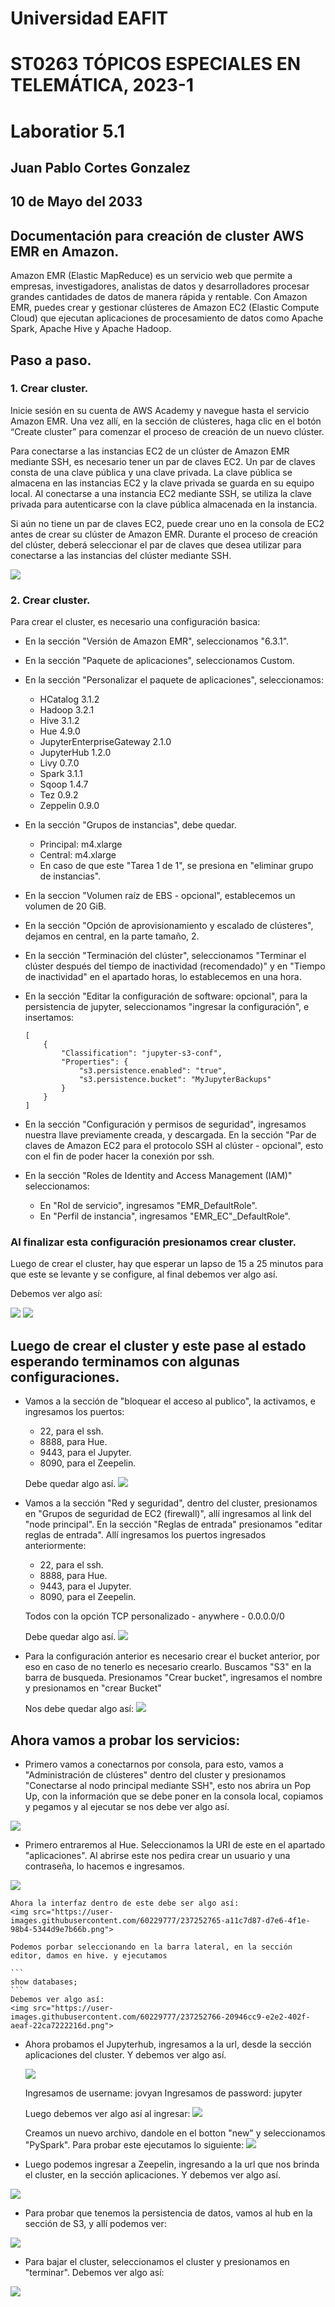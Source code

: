 # Universidad EAFIT
# ST0263 TÓPICOS ESPECIALES EN TELEMÁTICA, 2023-1
# Laboratior 5.1

## Juan Pablo Cortes Gonzalez
## 10 de Mayo del 2033
## Documentación para creación de cluster AWS EMR en Amazon.

Amazon EMR (Elastic MapReduce) es un servicio web que permite a empresas, investigadores, analistas de datos y desarrolladores procesar grandes cantidades de datos de manera rápida y rentable. Con Amazon EMR, puedes crear y gestionar clústeres de Amazon EC2 (Elastic Compute Cloud) que ejecutan aplicaciones de procesamiento de datos como Apache Spark, Apache Hive y Apache Hadoop.

## Paso a paso.

### 1. Crear cluster.

Inicie sesión en su cuenta de AWS Academy y navegue hasta el servicio Amazon EMR. Una vez allí, en la sección de clústeres, haga clic en el botón “Create cluster” para comenzar el proceso de creación de un nuevo clúster.

Para conectarse a las instancias EC2 de un clúster de Amazon EMR mediante SSH, es necesario tener un par de claves EC2. Un par de claves consta de una clave pública y una clave privada. La clave pública se almacena en las instancias EC2 y la clave privada se guarda en su equipo local. Al conectarse a una instancia EC2 mediante SSH, se utiliza la clave privada para autenticarse con la clave pública almacenada en la instancia.

Si aún no tiene un par de claves EC2, puede crear uno en la consola de EC2 antes de crear su clúster de Amazon EMR. Durante el proceso de creación del clúster, deberá seleccionar el par de claves que desea utilizar para conectarse a las instancias del clúster mediante SSH.

<img src="https://user-images.githubusercontent.com/60229777/237246225-fa5f3fd7-f979-476d-80de-7f37f27e1f6f.png">

### 2. Crear cluster.

Para crear el cluster, es necesario una configuración basica:
 + En la sección "Versión de Amazon EMR", seleccionamos "6.3.1".
 + En la sección "Paquete de aplicaciones", seleccionamos Custom.
 + En la sección "Personalizar el paquete de aplicaciones", seleccionamos:

    * HCatalog 3.1.2
    * Hadoop 3.2.1
    * Hive 3.1.2
    * Hue 4.9.0
    * JupyterEnterpriseGateway 2.1.0
    * JupyterHub 1.2.0
    * Livy 0.7.0
    * Spark 3.1.1
    * Sqoop 1.4.7
    * Tez 0.9.2
    * Zeppelin 0.9.0

+ En la sección "Grupos de instancias", debe quedar.

    * Principal: m4.xlarge
    * Central: m4.xlarge
    * En caso de que este "Tarea 1 de 1", se presiona en "eliminar grupo de instancias".

+ En la seccion "Volumen raíz de EBS - opcional", establecemos un volumen de 20 GiB.

+ En la sección "Opción de aprovisionamiento y escalado de clústeres", dejamos en central, en la parte tamaño, 2.

+ En la sección "Terminación del clúster", seleccionamos "Terminar el clúster después del tiempo de inactividad (recomendado)" y en "Tiempo de inactividad" en el apartado horas, lo establecemos en una hora.

+ En la sección "Editar la configuración de software: opcional", para la persistencia de jupyter, seleccionamos "ingresar la configuración", e insertamos:

    ```
    [
        {
            "Classification": "jupyter-s3-conf",
            "Properties": {
                "s3.persistence.enabled": "true",
                "s3.persistence.bucket": "MyJupyterBackups"
            }
        }
    ]
    ```

+ En la sección "Configuración y permisos de seguridad", ingresamos nuestra llave previamente creada, y descargada. En la sección "Par de claves de Amazon EC2 para el protocolo SSH al clúster - opcional", esto con el fin de poder hacer la conexión por ssh.

+ En la sección "Roles de Identity and Access Management (IAM)" seleccionamos:

    * En "Rol de servicio", ingresamos "EMR_DefaultRole".
    * En "Perfil de instancia", ingresamos "EMR_EC"_DefaultRole".

### Al finalizar esta configuración presionamos crear cluster.
Luego de crear el cluster, hay que esperar un lapso de 15 a 25 minutos para que este se levante y se configure, al final debemos ver algo así.

Debemos ver algo así:

<img src="https://user-images.githubusercontent.com/60229777/237250465-859fa8fb-55e1-429f-afd8-faed3b2307bc.png">
<img src="https://user-images.githubusercontent.com/60229777/237250467-9056f2e0-b626-48c0-9cfd-0eb91f6b9f1b.png">

## Luego de crear el cluster y este pase al estado esperando terminamos con algunas configuraciones.

* Vamos a la sección de "bloquear el acceso al publico", la activamos, e ingresamos los puertos:
    * 22, para el ssh.
    * 8888, para Hue. 
    * 9443, para el Jupyter.
    * 8090, para el Zeepelin.

    Debe quedar algo así.
    <img src="https://user-images.githubusercontent.com/60229777/237250735-958f317c-84cf-46c2-aa0e-3b10eacfd96f.png">

* Vamos a la sección "Red y seguridad", dentro del cluster, presionamos en "Grupos de seguridad de EC2 (firewall)", allí ingresamos al link del "node principal". 
En la sección "Reglas de entrada" presionamos "editar reglas de entrada".
Allí ingresamos los puertos ingresados anteriormente:
    * 22, para el ssh.
    * 8888, para Hue. 
    * 9443, para el Jupyter.
    * 8090, para el Zeepelin.

    Todos con la opción TCP personalizado - anywhere - 0.0.0.0/0

    Debe quedar algo así.
    <img src="https://user-images.githubusercontent.com/60229777/237250732-2ceb73d0-1a2c-4a7c-b059-562e053b78c3.png">
 
 * Para la configuración anterior es necesario crear el bucket anterior, por eso en caso de no tenerlo es necesario crearlo. Buscamos "S3" en la barra de busqueda. Presionamos "Crear bucket", ingresamos el nombre y presionamos en "crear Bucket"
 
     Nos debe quedar algo así:
     <img src="https://user-images.githubusercontent.com/60229777/237250733-08764053-a474-4128-8079-4452336fbf56.png">

## Ahora vamos a probar los servicios:

* Primero vamos a conectarnos por consola, para esto, vamos a "Administración de clústeres" dentro del cluster y presionamos "Conectarse al nodo principal mediante SSH", esto nos abrira un Pop Up, con la información que se debe poner en la consola local, copiamos y pegamos y al ejecutar se nos debe ver algo así.
<img src="https://user-images.githubusercontent.com/60229777/237250729-568ed36d-02ea-4be3-a040-3fdf002d8aa0.png">

* Primero entraremos al Hue. Seleccionamos la URl de este en el apartado "aplicaciones". Al abrirse este nos pedira crear un usuario y una contraseña, lo hacemos e ingresamos.
<img src="https://user-images.githubusercontent.com/60229777/237252760-170d2974-0876-4195-8a34-4011e1286505.png">

    Ahora la interfaz dentro de este debe ser algo así:
    <img src="https://user-images.githubusercontent.com/60229777/237252765-a11c7d87-d7e6-4f1e-98b4-5344d9e7b66b.png">

    Podemos porbar seleccionando en la barra lateral, en la sección editor, damos en hive. y ejecutamos

    ```
    show databases;
    ```
    Debemos ver algo así:
    <img src="https://user-images.githubusercontent.com/60229777/237252766-20946cc9-e2e2-402f-aeaf-22ca7222216d.png">

* Ahora probamos el Jupyterhub, ingresamos a la url, desde la sección aplicaciones del cluster. Y debemos ver algo así.

    <img src="https://user-images.githubusercontent.com/60229777/237252768-f0c41ea6-ed7b-4868-b6d6-94de264231ad.png">

    Ingresamos de username: jovyan
    Ingresamos de password: jupyter

    Luego debemos ver algo así al ingresar:
    <img src="https://user-images.githubusercontent.com/60229777/237252770-70580ba4-33cc-42c4-b782-220b0bab0fa3.png">  

    Creamos un nuevo archivo, dandole en el botton "new" y seleccionamos "PySpark".
    Para probar este ejecutamos lo siguiente:
    <img src="https://user-images.githubusercontent.com/60229777/237252770-70580ba4-33cc-42c4-b782-220b0bab0fa3.png">

* Luego podemos ingresar a Zeepelin, ingresando a la url que nos brinda el cluster, en la sección aplicaciones. Y debemos ver algo así.

<img src="https://user-images.githubusercontent.com/60229777/237252774-dfe52b12-510f-431c-ad17-fd403bfbb74d.png">

* Para probar que tenemos la persistencia de datos, vamos al hub en la sección de S3, y allí podemos ver:
<img src="https://user-images.githubusercontent.com/60229777/237252776-d5214aba-9956-4aa1-a373-49fe00cabc15.png">

* Para bajar el cluster, seleccionamos el cluster y presionamos en "terminar".
Debemos ver algo así:
<img src="https://user-images.githubusercontent.com/60229777/237252777-9e34ac1e-b296-48c2-8c3c-6ccdcc6795fb.png">
